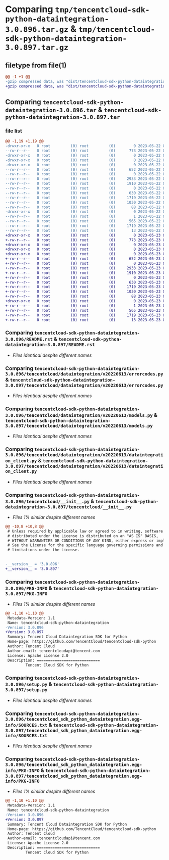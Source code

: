 # Comparing `tmp/tencentcloud-sdk-python-dataintegration-3.0.896.tar.gz` & `tmp/tencentcloud-sdk-python-dataintegration-3.0.897.tar.gz`

## filetype from file(1)

```diff
@@ -1 +1 @@
-gzip compressed data, was "dist/tencentcloud-sdk-python-dataintegration-3.0.896.tar", last modified: Mon May 22 00:20:37 2023, max compression
+gzip compressed data, was "dist/tencentcloud-sdk-python-dataintegration-3.0.897.tar", last modified: Tue May 23 02:20:10 2023, max compression
```

## Comparing `tencentcloud-sdk-python-dataintegration-3.0.896.tar` & `tencentcloud-sdk-python-dataintegration-3.0.897.tar`

### file list

```diff
@@ -1,19 +1,19 @@
-drwxr-xr-x   0 root         (0) root         (0)        0 2023-05-22 00:20:37.000000 tencentcloud-sdk-python-dataintegration-3.0.896/
--rw-r--r--   0 root         (0) root         (0)      773 2023-05-22 00:20:37.000000 tencentcloud-sdk-python-dataintegration-3.0.896/README.rst
-drwxr-xr-x   0 root         (0) root         (0)        0 2023-05-22 00:20:37.000000 tencentcloud-sdk-python-dataintegration-3.0.896/tencentcloud/
-drwxr-xr-x   0 root         (0) root         (0)        0 2023-05-22 00:20:37.000000 tencentcloud-sdk-python-dataintegration-3.0.896/tencentcloud/dataintegration/
-drwxr-xr-x   0 root         (0) root         (0)        0 2023-05-22 00:20:37.000000 tencentcloud-sdk-python-dataintegration-3.0.896/tencentcloud/dataintegration/v20220613/
--rw-r--r--   0 root         (0) root         (0)      652 2023-05-22 00:20:37.000000 tencentcloud-sdk-python-dataintegration-3.0.896/tencentcloud/dataintegration/v20220613/errorcodes.py
--rw-r--r--   0 root         (0) root         (0)        0 2023-05-22 00:20:37.000000 tencentcloud-sdk-python-dataintegration-3.0.896/tencentcloud/dataintegration/v20220613/__init__.py
--rw-r--r--   0 root         (0) root         (0)     2933 2023-05-22 00:20:37.000000 tencentcloud-sdk-python-dataintegration-3.0.896/tencentcloud/dataintegration/v20220613/models.py
--rw-r--r--   0 root         (0) root         (0)     1910 2023-05-22 00:20:37.000000 tencentcloud-sdk-python-dataintegration-3.0.896/tencentcloud/dataintegration/v20220613/dataintegration_client.py
--rw-r--r--   0 root         (0) root         (0)        0 2023-05-22 00:20:37.000000 tencentcloud-sdk-python-dataintegration-3.0.896/tencentcloud/dataintegration/__init__.py
--rw-r--r--   0 root         (0) root         (0)      630 2023-05-22 00:20:37.000000 tencentcloud-sdk-python-dataintegration-3.0.896/tencentcloud/__init__.py
--rw-r--r--   0 root         (0) root         (0)     1719 2023-05-22 00:20:37.000000 tencentcloud-sdk-python-dataintegration-3.0.896/PKG-INFO
--rw-r--r--   0 root         (0) root         (0)     1030 2023-05-22 00:20:37.000000 tencentcloud-sdk-python-dataintegration-3.0.896/setup.py
--rw-r--r--   0 root         (0) root         (0)       88 2023-05-22 00:20:37.000000 tencentcloud-sdk-python-dataintegration-3.0.896/setup.cfg
-drwxr-xr-x   0 root         (0) root         (0)        0 2023-05-22 00:20:37.000000 tencentcloud-sdk-python-dataintegration-3.0.896/tencentcloud_sdk_python_dataintegration.egg-info/
--rw-r--r--   0 root         (0) root         (0)        1 2023-05-22 00:20:37.000000 tencentcloud-sdk-python-dataintegration-3.0.896/tencentcloud_sdk_python_dataintegration.egg-info/dependency_links.txt
--rw-r--r--   0 root         (0) root         (0)      565 2023-05-22 00:20:37.000000 tencentcloud-sdk-python-dataintegration-3.0.896/tencentcloud_sdk_python_dataintegration.egg-info/SOURCES.txt
--rw-r--r--   0 root         (0) root         (0)     1719 2023-05-22 00:20:37.000000 tencentcloud-sdk-python-dataintegration-3.0.896/tencentcloud_sdk_python_dataintegration.egg-info/PKG-INFO
--rw-r--r--   0 root         (0) root         (0)       13 2023-05-22 00:20:37.000000 tencentcloud-sdk-python-dataintegration-3.0.896/tencentcloud_sdk_python_dataintegration.egg-info/top_level.txt
+drwxr-xr-x   0 root         (0) root         (0)        0 2023-05-23 02:20:10.000000 tencentcloud-sdk-python-dataintegration-3.0.897/
+-rw-r--r--   0 root         (0) root         (0)      773 2023-05-23 02:20:09.000000 tencentcloud-sdk-python-dataintegration-3.0.897/README.rst
+drwxr-xr-x   0 root         (0) root         (0)        0 2023-05-23 02:20:10.000000 tencentcloud-sdk-python-dataintegration-3.0.897/tencentcloud/
+drwxr-xr-x   0 root         (0) root         (0)        0 2023-05-23 02:20:10.000000 tencentcloud-sdk-python-dataintegration-3.0.897/tencentcloud/dataintegration/
+drwxr-xr-x   0 root         (0) root         (0)        0 2023-05-23 02:20:10.000000 tencentcloud-sdk-python-dataintegration-3.0.897/tencentcloud/dataintegration/v20220613/
+-rw-r--r--   0 root         (0) root         (0)      652 2023-05-23 02:20:09.000000 tencentcloud-sdk-python-dataintegration-3.0.897/tencentcloud/dataintegration/v20220613/errorcodes.py
+-rw-r--r--   0 root         (0) root         (0)        0 2023-05-23 02:20:09.000000 tencentcloud-sdk-python-dataintegration-3.0.897/tencentcloud/dataintegration/v20220613/__init__.py
+-rw-r--r--   0 root         (0) root         (0)     2933 2023-05-23 02:20:09.000000 tencentcloud-sdk-python-dataintegration-3.0.897/tencentcloud/dataintegration/v20220613/models.py
+-rw-r--r--   0 root         (0) root         (0)     1910 2023-05-23 02:20:09.000000 tencentcloud-sdk-python-dataintegration-3.0.897/tencentcloud/dataintegration/v20220613/dataintegration_client.py
+-rw-r--r--   0 root         (0) root         (0)        0 2023-05-23 02:20:09.000000 tencentcloud-sdk-python-dataintegration-3.0.897/tencentcloud/dataintegration/__init__.py
+-rw-r--r--   0 root         (0) root         (0)      630 2023-05-23 02:20:09.000000 tencentcloud-sdk-python-dataintegration-3.0.897/tencentcloud/__init__.py
+-rw-r--r--   0 root         (0) root         (0)     1719 2023-05-23 02:20:10.000000 tencentcloud-sdk-python-dataintegration-3.0.897/PKG-INFO
+-rw-r--r--   0 root         (0) root         (0)     1030 2023-05-23 02:20:09.000000 tencentcloud-sdk-python-dataintegration-3.0.897/setup.py
+-rw-r--r--   0 root         (0) root         (0)       88 2023-05-23 02:20:10.000000 tencentcloud-sdk-python-dataintegration-3.0.897/setup.cfg
+drwxr-xr-x   0 root         (0) root         (0)        0 2023-05-23 02:20:10.000000 tencentcloud-sdk-python-dataintegration-3.0.897/tencentcloud_sdk_python_dataintegration.egg-info/
+-rw-r--r--   0 root         (0) root         (0)        1 2023-05-23 02:20:10.000000 tencentcloud-sdk-python-dataintegration-3.0.897/tencentcloud_sdk_python_dataintegration.egg-info/dependency_links.txt
+-rw-r--r--   0 root         (0) root         (0)      565 2023-05-23 02:20:10.000000 tencentcloud-sdk-python-dataintegration-3.0.897/tencentcloud_sdk_python_dataintegration.egg-info/SOURCES.txt
+-rw-r--r--   0 root         (0) root         (0)     1719 2023-05-23 02:20:10.000000 tencentcloud-sdk-python-dataintegration-3.0.897/tencentcloud_sdk_python_dataintegration.egg-info/PKG-INFO
+-rw-r--r--   0 root         (0) root         (0)       13 2023-05-23 02:20:10.000000 tencentcloud-sdk-python-dataintegration-3.0.897/tencentcloud_sdk_python_dataintegration.egg-info/top_level.txt
```

### Comparing `tencentcloud-sdk-python-dataintegration-3.0.896/README.rst` & `tencentcloud-sdk-python-dataintegration-3.0.897/README.rst`

 * *Files identical despite different names*

### Comparing `tencentcloud-sdk-python-dataintegration-3.0.896/tencentcloud/dataintegration/v20220613/errorcodes.py` & `tencentcloud-sdk-python-dataintegration-3.0.897/tencentcloud/dataintegration/v20220613/errorcodes.py`

 * *Files identical despite different names*

### Comparing `tencentcloud-sdk-python-dataintegration-3.0.896/tencentcloud/dataintegration/v20220613/models.py` & `tencentcloud-sdk-python-dataintegration-3.0.897/tencentcloud/dataintegration/v20220613/models.py`

 * *Files identical despite different names*

### Comparing `tencentcloud-sdk-python-dataintegration-3.0.896/tencentcloud/dataintegration/v20220613/dataintegration_client.py` & `tencentcloud-sdk-python-dataintegration-3.0.897/tencentcloud/dataintegration/v20220613/dataintegration_client.py`

 * *Files identical despite different names*

### Comparing `tencentcloud-sdk-python-dataintegration-3.0.896/tencentcloud/__init__.py` & `tencentcloud-sdk-python-dataintegration-3.0.897/tencentcloud/__init__.py`

 * *Files 1% similar despite different names*

```diff
@@ -10,8 +10,8 @@
 # Unless required by applicable law or agreed to in writing, software
 # distributed under the License is distributed on an "AS IS" BASIS,
 # WITHOUT WARRANTIES OR CONDITIONS OF ANY KIND, either express or implied.
 # See the License for the specific language governing permissions and
 # limitations under the License.
 
 
-__version__ = '3.0.896'
+__version__ = '3.0.897'
```

### Comparing `tencentcloud-sdk-python-dataintegration-3.0.896/PKG-INFO` & `tencentcloud-sdk-python-dataintegration-3.0.897/PKG-INFO`

 * *Files 1% similar despite different names*

```diff
@@ -1,10 +1,10 @@
 Metadata-Version: 1.1
 Name: tencentcloud-sdk-python-dataintegration
-Version: 3.0.896
+Version: 3.0.897
 Summary: Tencent Cloud Dataintegration SDK for Python
 Home-page: https://github.com/TencentCloud/tencentcloud-sdk-python
 Author: Tencent Cloud
 Author-email: tencentcloudapi@tencent.com
 License: Apache License 2.0
 Description: ============================
         Tencent Cloud SDK for Python
```

### Comparing `tencentcloud-sdk-python-dataintegration-3.0.896/setup.py` & `tencentcloud-sdk-python-dataintegration-3.0.897/setup.py`

 * *Files identical despite different names*

### Comparing `tencentcloud-sdk-python-dataintegration-3.0.896/tencentcloud_sdk_python_dataintegration.egg-info/SOURCES.txt` & `tencentcloud-sdk-python-dataintegration-3.0.897/tencentcloud_sdk_python_dataintegration.egg-info/SOURCES.txt`

 * *Files identical despite different names*

### Comparing `tencentcloud-sdk-python-dataintegration-3.0.896/tencentcloud_sdk_python_dataintegration.egg-info/PKG-INFO` & `tencentcloud-sdk-python-dataintegration-3.0.897/tencentcloud_sdk_python_dataintegration.egg-info/PKG-INFO`

 * *Files 1% similar despite different names*

```diff
@@ -1,10 +1,10 @@
 Metadata-Version: 1.1
 Name: tencentcloud-sdk-python-dataintegration
-Version: 3.0.896
+Version: 3.0.897
 Summary: Tencent Cloud Dataintegration SDK for Python
 Home-page: https://github.com/TencentCloud/tencentcloud-sdk-python
 Author: Tencent Cloud
 Author-email: tencentcloudapi@tencent.com
 License: Apache License 2.0
 Description: ============================
         Tencent Cloud SDK for Python
```

